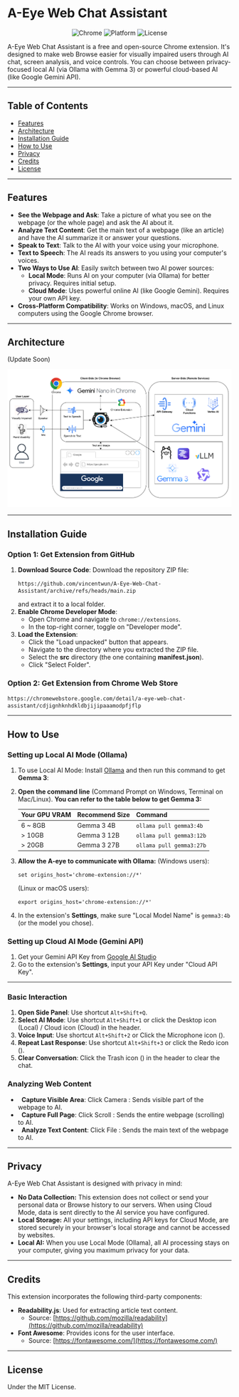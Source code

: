 # A-Eye Web Chat Assistant

<div align="center">

![Chrome](https://img.shields.io/badge/browser-Chrome-blue)
![Platform](https://img.shields.io/badge/platform-Windows%20|%20MacOS%20|%20Linux-lightgrey)
![License](https://img.shields.io/badge/license-MIT-blue.svg)

</div>

A-Eye Web Chat Assistant is a free and open-source Chrome extension. It's designed to make web Browse easier for visually impaired users through AI chat, screen analysis, and voice controls. You can choose between privacy-focused local AI (via Ollama with Gemma 3) or powerful cloud-based AI (like Google Gemini API).

---
## Table of Contents
- [Features](#features)
- [Architecture](#architecture)
- [Installation Guide](#installation-guide)
- [How to Use](#how-to-use)
- [Privacy](#privacy)
- [Credits](#credits)
- [License](#license)

---
## Features

-   **See the Webpage and Ask**: Take a picture of what you see on the webpage (or the whole page) and ask the AI about it.
-   **Analyze Text Content**: Get the main text of a webpage (like an article) and have the AI summarize it or answer your questions.
-   **Speak to Text**: Talk to the AI with your voice using your microphone.
-   **Text to Speech**: The AI reads its answers to you using your computer's voices.
-   **Two Ways to Use AI**: Easily switch between two AI power sources:
    *   **Local Mode**: Runs AI on your computer (via Ollama) for better privacy. Requires initial setup.
    *   **Cloud Mode**: Uses powerful online AI (like Google Gemini). Requires your own API key.
-   **Cross-Platform Compatibility**: Works on Windows, macOS, and Linux computers using the Google Chrome browser.

---
## Architecture

(Update Soon)

![architecture](/images/architecture_v2.png)

---
## Installation Guide

### Option 1: Get Extension from GitHub

1.  **Download Source Code**:
    Download the repository ZIP file:
    ```
    https://github.com/vincentwun/A-Eye-Web-Chat-Assistant/archive/refs/heads/main.zip
    ```
    and extract it to a local folder.
2.  **Enable Chrome Developer Mode**:
    -   Open Chrome and navigate to `chrome://extensions`.
    -   In the top-right corner, toggle on "Developer mode".
3.  **Load the Extension**:
    -   Click the "Load unpacked" button that appears.
    -   Navigate to the directory where you extracted the ZIP file.
    -   Select the **src** directory (the one containing **manifest.json**).
    -   Click "Select Folder".

### Option 2: Get Extension from Chrome Web Store
```
https://chromewebstore.google.com/detail/a-eye-web-chat-assistant/cdjignhknhdkldbjijipaaamodpfjflp
```

---
## How to Use

### Setting up Local AI Mode (Ollama)

1. To use Local AI Mode: Install [Ollama](https://ollama.com/) and then run this command to get **Gemma 3**:

2. **Open the command line** (Command Prompt on Windows, Terminal on Mac/Linux).
   **You can refer to the table below to get Gemma 3:**

   | Your GPU VRAM | Recommend Size | Command                   |
   |-----------|-------------------|---------------------------|
   | 6 ~ 8GB   | Gemma 3 4B        | `ollama pull gemma3:4b`   |
   | > 10GB    | Gemma 3 12B       | `ollama pull gemma3:12b`  |
   | > 20GB    | Gemma 3 27B       | `ollama pull gemma3:27b`  |

3.  **Allow the A-eye to communicate with Ollama:**
    (Windows users):
    ```
    set origins_host='chrome-extension://*'
    ```
    (Linux or macOS users):
    ```
    export origins_host='chrome-extension://*'
    ```

4.  In the extension's **Settings**, make sure "Local Model Name" is `gemma3:4b` (or the model you chose).

### Setting up Cloud AI Mode (Gemini API)
1. Get your Gemini API Key from [Google AI Studio](https://aistudio.google.com/)
2. Go to the extension's **Settings**, input your API Key under "Cloud API Key".

---
### Basic Interaction

1.  **Open Side Panel**: Use shortcut `Alt+Shift+Q`.
2.  **Select AI Mode**: Use shortcut `Alt+Shift+1` or click the Desktop icon (Local) <i class="fas fa-desktop"></i> / Cloud icon (Cloud) <i class="fas fa-cloud"></i> in the header.
3.  **Voice Input**: Use shortcut `Alt+Shift+2` or Click the Microphone icon (<i class="fas fa-microphone"></i>).
4. **Repeat Last Response**: Use shortcut `Alt+Shift+3` or click the Redo icon (<i class="fas fa-redo"></i>).
5. **Clear Conversation**: Click the Trash icon (<i class="fas fa-trash-alt"></i>) in the header to clear the chat.

### Analyzing Web Content

-   **Capture Visible Area**: Click Camera <i class="fas fa-camera"></i>: Sends visible part of the webpage to AI.
-   **Capture Full Page**: Click Scroll <i class="fas fa-scroll"></i>: Sends the entire webpage (scrolling) to AI.
-   **Analyze Text Content**: Click File <i class="fas fa-file-lines"></i>: Sends the main text of the webpage to AI.

---
## Privacy

A-Eye Web Chat Assistant is designed with privacy in mind:

-   **No Data Collection:** This extension does not collect or send your personal data or Browse history to our servers. When using Cloud Mode, data is sent directly to the AI service you have configured.
-   **Local Storage:** All your settings, including API keys for Cloud Mode, are stored securely in your browser's local storage and cannot be accessed by websites.
-   **Local AI:** When you use Local Mode (Ollama), all AI processing stays on your computer, giving you maximum privacy for your data.

---
## Credits

This extension incorporates the following third-party components:
-   **Readability.js**: Used for extracting article text content.
    -   Source: [https://github.com/mozilla/readability](https://github.com/mozilla/readability)
-   **Font Awesome**: Provides icons for the user interface.
    -   Source: [https://fontawesome.com/](https://fontawesome.com/)

---
## License
Under the MIT License.